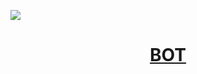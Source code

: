 <img src="https://github.com/nklyy/password-guard-bot/workflows/testing/badge.svg?branch=master"><br>

# <center>[BOT](https://t.me/PasswordGuardBot)</center>